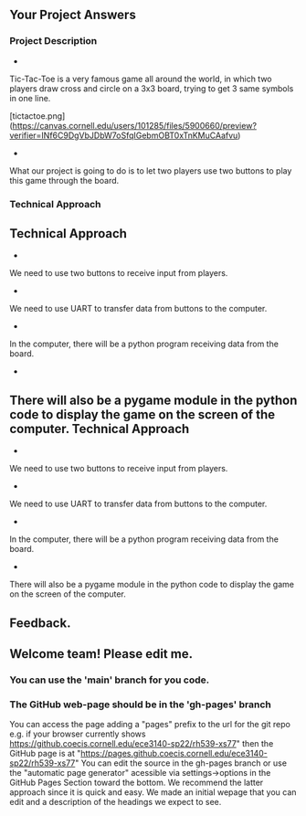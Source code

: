 ## Your Project Answers

### Project Description

*

Tic-Tac-Toe is a very famous game all around the world, in which two players draw cross and circle on a 3x3 board, trying to get 3 same symbols in one line.

[tictactoe.png] (https://canvas.cornell.edu/users/101285/files/5900660/preview?verifier=INf6C9DgVbJDbW7oSfqIGebmOBT0xTnKMuCAafvu)

*

What our project is going to do is to let two players use two buttons to play this game through the board.
### Technical Approach

Technical Approach
------------------

*

We need to use two buttons to receive input from players.

*

We need to use UART to transfer data from buttons to the computer.

*

In the computer, there will be a python program receiving data from the board.

*

There will also be a pygame module in the python code to display the game on the screen of the computer.
Technical Approach
------------------

*

We need to use two buttons to receive input from players.

*

We need to use UART to transfer data from buttons to the computer.

*

In the computer, there will be a python program receiving data from the board.

*

There will also be a pygame module in the python code to display the game on the screen of the computer.

## Feedback.

## Welcome team! Please edit me.
### You can use the 'main' branch for you code.
### The GitHub web-page should be in the 'gh-pages' branch
You can access the page adding a "pages" prefix to the url for the git repo e.g. if your browser currently shows https://github.coecis.cornell.edu/ece3140-sp22/rh539-xs77" then the GitHub page is at "https://pages.github.coecis.cornell.edu/ece3140-sp22/rh539-xs77" You can edit the source in the gh-pages branch or use the "automatic page generator" acessible via settings->options in the GitHub Pages Section toward the bottom. We recommend the latter approach since it is quick and easy. We made an initial wepage that you can edit and a description of the headings we expect to see.